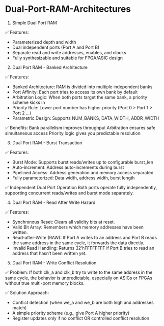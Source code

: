 # Dual-Port-RAM-Architectures

1. Simple Dual Port RAM

✅ Features:
- Parameterized depth and width
- Dual independent ports (Port A and Port B)
- Separate read and write addresses, enables, and clocks
- Fully synthesizable and suitable for FPGA/ASIC design

2. Dual Port RAM - Banked Architecture

✅ Features:
- Banked Architecture:	RAM is divided into multiple independent banks
- Port Affinity:	Each port tries to access its own bank by default
- Arbitration Logic:	When both ports target the same bank, a priority scheme kicks in
- Priority Rule:	Lower port number has higher priority (Port 0 > Port 1 > Port 2 …)
- Parametric Design:	Supports NUM_BANKS, DATA_WIDTH, ADDR_WIDTH


✅ Benefits:
Bank parallelism improves throughput
Arbitration ensures safe simultaneous access
Priority logic gives you predictable resolution 

3. Dual Port RAM - Burst Transaction

✅ Features:
- Burst Mode: Supports burst reads/writes up to configurable burst_len
- Auto-increment: Address auto-increments during burst
- Pipelined Access:	Address generation and memory access separated
- Fully parameterized:	Data width, address width, burst length


✅ Independent Dual Port Operation
Both ports operate fully independently, supporting concurrent reads/writes and burst mode separately.

4. Dual Port RAM - Read After Write Hazard

✅ Features:
- Synchronous Reset:	Clears all validity bits at reset.
- Valid Bit Array:	Remembers which memory addresses have been written.
- Read-after-Write (RAW):	If Port A writes to an address and Port B reads the same address in the same cycle, it forwards the data directly.
- Invalid Read Handling:	Returns 32'hFFFFFFFF if Port B tries to read an address that hasn’t been written yet.

5. Dual Port RAM - Write Conflict Resolution

✅ Problem:
If both clk_a and clk_b try to write to the same address in the same cycle, the behavior is unpredictable, especially on ASICs or FPGAs without true multi-port memory blocks.

✅ Solution Approach:
- Conflict detection (when we_a and we_b are both high and addresses match)
- A simple priority scheme (e.g., give Port A higher priority)
- Register updates only if no conflict OR controlled conflict resolution
